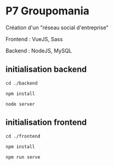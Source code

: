 # P7 Groupomania

Création d'un "réseau social d'entreprise"

Frontend : VueJS, Sass

Backend : NodeJS, MySQL

## initialisation backend

`cd ./backend` 

`npm install` 

`node server` 

## initialisation frontend

`cd ./frontend` 

`npm install` 

`npm run serve` 
